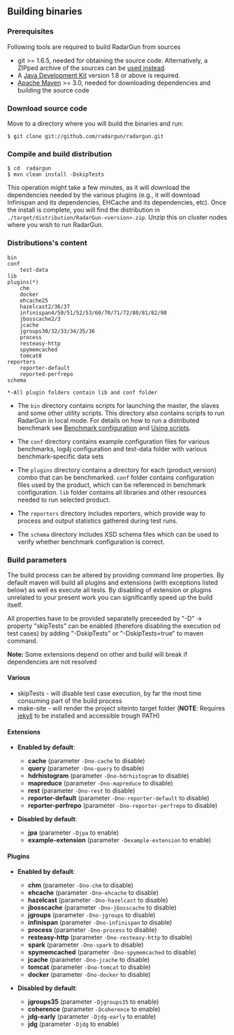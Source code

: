 ---
---

Building binaries
-----------------

### Prerequisites

Following tools are required to build RadarGun from sources

* git >= 1.6.5, needed for obtaining the source code.  Alternatively, a ZIPped archive of the sources can be [used instead](https://github.com/radargun/radargun/zipball/master).
* A [Java Development Kit](http://www.oracle.com/technetwork/java/javase/downloads/index.html) version 1.8 or above is required.
* [Apache Maven](http://maven.apache.org) >= 3.0, needed for downloading dependencies and building the source code


### Download source code

Move to a directory where you will build the binaries and run:

    $ git clone git://github.com/radargun/radargun.git

### Compile and build distribution

    $ cd  radargun
    $ mvn clean install -DskipTests

This operation might take a few minutes, as it will download the dependencies needed by the various plugins (e.g., it will download Infinispan and its dependencies, EHCache and its dependencies, etc). Once the install is complete, you will find the distribution in `./target/distribution/RadarGun-<version>.zip`. Unzip this on cluster nodes where you wish to run RadarGun.

### Distributions's content

    bin
    conf
        test-data
    lib
    plugins(*)
        chm
        docker
        ehcache25
        hazelcast2/36/37
        infinispan4/50/51/52/53/60/70/71/72/80/81/82/90
        jbosscache2/3
        jcache
        jgroups30/32/33/34/35/36
        process
        resteasy-http
        spymemcached
        tomcat8
    reporters
        reporter-default
        reported-perfrepo
    schema

    *-All plugin folders contain lib and conf folder

* The `bin` directory contains scripts for launching the master, the slaves and some other utility scripts.  This directory also contains scripts to run RadarGun in local mode. For details on how to run a distributed benchmark see [Benchmark configuration]({{page.path_to_root}}benchmark_configuration/general.html) and [Using scripts]({{page.path_to_root}}getting_started/using_the_scripts.html).

* The `conf` directory contains example configuration files for various benchmarks, log4j configuration and test-data folder with various benchmark-specific data sets

* The `plugins` directory contains a directory for each (product,version) combo that can be benchmarked. `conf` folder contains configuration files used by the product, which can be referenced in benchmark configuration. `lib` folder contains all libraries and other resources needed to run selected product.

* The `reporters` directory includes reporters, which provide way to process and output statistics gathered during test runs.

* The `schema` directory includes XSD schema files which can be used to verify whether benchmark configuration is correct.

### Build parameters

The build process can be altered by providing command line properties. By default maven will build all plugins and extensions (with exceptions listed below) as well es execute all tests. By disabling of extension or plugins unrelated to your present work you can significantly speed up the build itself.

All properties have to be provided separatelly preceeded by "-D" -> property "skipTests" can be enabled (therefore disabling the execution od test cases) by adding "-DskipTests" or "-DskipTests=true" to maven command. 

**Note:** Some extensions depend on other and build will break if dependencies are not resolved

#### Various

* skipTests - will disable test case execution, by far the most time consuming part of the build process
* make-site - will render the project siteinto target folder (**NOTE**: Requires [jekyll](https://jekyllrb.com/) to be installed and accessible trough PATH)

#### Extensions

* **Enabled by default**:
    * **cache**			(parameter `-Dno-cache` to disable)
    * **query**			(parameter `-Dno-query` to disable)
    * **hdrhistogram**		(parameter `-Dno-hdrhistogram` to disable)
    * **mapreduce**		(parameter `-Dno-mapreduce` to disable)
    * **rest**			(parameter `-Dno-rest` to disable)
    * **reporter-default**	(parameter `-Dno-reporter-default` to disable)
    * **reporter-perfrepo**	(parameter `-Dno-reporter-perfrepo` to disable)

* **Disabled by default**:
    * **jpa**			(parameter `-Djpa` to enable)
    * **example-extension**	(parameter `-Dexample-extension` to enable)
    
#### Plugins

* **Enabled by default**:
    * **chm**			(parameter `-Dno-chm` to disable)
    * **ehcache**		(parameter `-Dno-ehcache` to disable)
    * **hazelcast**		(parameter `-Dno-hazelcast` to disable)
    * **jbosscache**		(parameter `-Dno-jbosscache` to disable)
    * **jgroups**		(parameter `-Dno-jgroups` to disable)
    * **infinispan**		(parameter `-Dno-infinispan` to disable)
    * **process**		(parameter `-Dno-process` to disable)
    * **resteasy-http**		(parameter `-Dno-resteasy-http` to disable)
    * **spark**			(parameter `-Dno-spark` to disable)
    * **spymemcached**		(parameter `-Dno-spymemcached` to disable)
    * **jcache**		(parameter `-Dno-jcache` to disable)
    * **tomcat**		(parameter `-Dno-tomcat` to disable)
    * **docker**		(parameter `-Dno-docker` to disable)

* **Disabled by default**:
    * **jgroups35**	(parameter `-Djgroups35` to enable)
    * **coherence**	(parameter `-Dcoherence` to enable)
    * **jdg-early**	(parameter `-Djdg-early` to enable)
    * **jdg**		(parameter `-Djdg` to enable)
    
    
    
    
    
    
    
    
    
    
    
    
    
    
    
    
    
    
    
    
    
    
